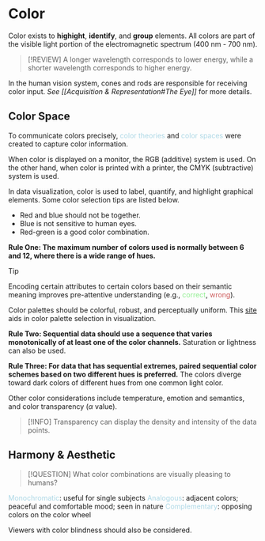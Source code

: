 # Color

Color exists to **highight**, **identify**, and **group** elements. All colors are part of the visible light portion of the electromagnetic spectrum (400 nm - 700 nm).

> [!REVIEW]
> A longer wavelength corresponds to lower energy, while a shorter wavelength corresponds to higher energy.

In the human vision system, cones and rods are responsible for receiving color input. *See [[Acquisition & Representation#The Eye]]* for more details.

## Color Space

To communicate colors precisely, <span style = "color:lightblue">color theories</span> and <span style = "color:lightblue">color spaces</span> were created to capture color information.

When color is displayed on a monitor, the RGB (additive) system is used. On the other hand, when color is printed with a printer, the CMYK (subtractive) system is used.

In data visualization, color is used to label, quantify, and highlight graphical elements. Some color selection tips are listed below.
- Red and blue should not be together.
- Blue is not sensitive to human eyes.
- Red-green is a good color combination.

**Rule One: The maximum number of colors used is normally between 6 and 12, where there is a wide range of hues.**

> [!TIP]
> Encoding certain attributes to certain colors based on their semantic meaning improves pre-attentive understanding (e.g., <span style = "color:lightgreen">correct</span>, <span style = "color:indianred">wrong</span>).

Color palettes should be colorful, robust, and perceptually uniform. This [site](https://colorbrewer2.org/#type=sequential&scheme=BuGn&n=3) aids in color palette selection in visualization.

**Rule Two: Sequential data should use a sequence that varies monotonically of at least one of the color channels.** Saturation or lightness can also be used.

**Rule Three: For data that has sequential extremes, paired sequential color schemes based on two different hues is preferred.** The colors diverge toward dark colors of different hues from one common light color.

Other color considerations include temperature, emotion and semantics, and color transparency ($\alpha$ value).

> [!INFO]
> Transparency can display the density and intensity of the data points.

## Harmony & Aesthetic

> [!QUESTION]
> What color combinations are visually pleasing to humans?

<span style = "color:lightblue">Monochromatic</span>: useful for single subjects
<span style = "color:lightblue">Analogous</span>: adjacent colors; peaceful and comfortable mood; seen in nature
<span style = "color:lightblue">Complementary</span>: opposing colors on the color wheel

Viewers with color blindness should also be considered.